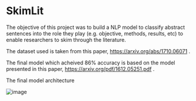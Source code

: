 # SkimLit

The objective of this project was to build a NLP model to classify abstract sentences into the role they play (e.g. objective, methods, results, etc) to enable researchers to skim through the literature.

The dataset used is taken from this paper, https://arxiv.org/abs/1710.06071 .

The final model which acheived 86% accuracy is based on the model presented in this paper, https://arxiv.org/pdf/1612.05251.pdf .

The final model architecture

![image](https://github.com/psvkaushik/SkimLit/assets/86014345/aa6e1ddd-a937-434c-b8f4-2c346990a3de)
